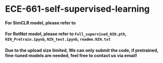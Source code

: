 # ECE-661-self-supervised-learning

#### For SimCLR model, please refer to 

#### For RotNet model, please refer to  `Full_supervised_NIN.pth`, `NIN_Pretrain.ipynb`, `NIN_test.ipynb`, `readme.NIN.txt`

#### Due to the upload size limited, We can only submit the code, if pretrained, fine-tuned models are needed, feel free to contact us via email!
